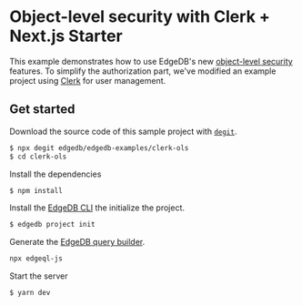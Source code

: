 # Object-level security with Clerk + Next.js Starter

This example demonstrates how to use EdgeDB's new [object-level security](https://www.edgedb.com/docs/datamodel/ols) features. To simplify the authorization part, we've modified an example project using [Clerk](https://www.clerk.dev) for user management.

## Get started

Download the source code of this sample project with [`degit`](https://github.com/Rich-Harris/degit).

```sh
$ npx degit edgedb/edgedb-examples/clerk-ols
$ cd clerk-ols
```

Install the dependencies

```sh
$ npm install
```

Install the [EdgeDB CLI](https://www.edgedb.com/install) the initialize the project.

```sh
$ edgedb project init
```

Generate the [EdgeDB query builder](https://www.edgedb.com/docs/clients/01_js/querybuilder).

```sh
npx edgeql-js
```

Start the server

```bash
$ yarn dev
```
